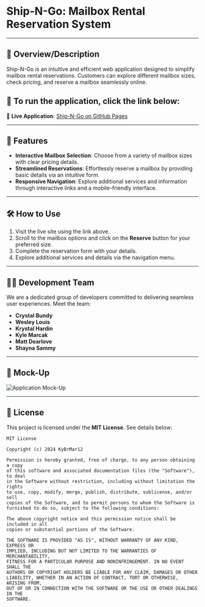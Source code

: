# **Ship-N-Go: Mailbox Rental Reservation System**

---

## 📜 **Overview/Description**
Ship-N-Go is an intuitive and efficient web application designed to simplify mailbox rental reservations. Customers can explore different mailbox sizes, check pricing, and reserve a mailbox seamlessly online.
##  🏃 **To run the application, click the link below:**
🔗 **Live Application**: [Ship-N-Go on GitHub Pages](https://kybrmar12.github.io/Team-Ship-N-Go/)

---

## 🚀 **Features**
- **Interactive Mailbox Selection**: Choose from a variety of mailbox sizes with clear pricing details.
- **Streamlined Reservations**: Effortlessly reserve a mailbox by providing basic details via an intuitive form.
- **Responsive Navigation**: Explore additional services and information through interactive links and a mobile-friendly interface.

---

## 🛠 **How to Use**
1. Visit the live site using the link above.
2. Scroll to the mailbox options and click on the **Reserve** button for your preferred size.
3. Complete the reservation form with your details.
4. Explore additional services and details via the navigation menu.

---

## 🧑‍💻 **Development Team**
We are a dedicated group of developers committed to delivering seamless user experiences. Meet the team:
- **Crystal Bundy**
- **Wesley Louis**
- **Krystal Hardin**
- **Kyle Marcak**
- **Matt Dearlove**
- **Shayna Sammy**

---

## 🎨 **Mock-Up**
![Application Mock-Up](https://github.com/user-attachments/assets/2131e4f7-8a2b-42eb-bd5a-027815fa479d)

---

## 📝 **License**
This project is licensed under the **MIT License**. See details below:

```plaintext
MIT License

Copyright (c) 2024 KyBrMar12

Permission is hereby granted, free of charge, to any person obtaining a copy
of this software and associated documentation files (the "Software"), to deal
in the Software without restriction, including without limitation the rights
to use, copy, modify, merge, publish, distribute, sublicense, and/or sell
copies of the Software, and to permit persons to whom the Software is
furnished to do so, subject to the following conditions:

The above copyright notice and this permission notice shall be included in all
copies or substantial portions of the Software.

THE SOFTWARE IS PROVIDED "AS IS", WITHOUT WARRANTY OF ANY KIND, EXPRESS OR
IMPLIED, INCLUDING BUT NOT LIMITED TO THE WARRANTIES OF MERCHANTABILITY,
FITNESS FOR A PARTICULAR PURPOSE AND NONINFRINGEMENT. IN NO EVENT SHALL THE
AUTHORS OR COPYRIGHT HOLDERS BE LIABLE FOR ANY CLAIM, DAMAGES OR OTHER
LIABILITY, WHETHER IN AN ACTION OF CONTRACT, TORT OR OTHERWISE, ARISING FROM,
OUT OF OR IN CONNECTION WITH THE SOFTWARE OR THE USE OR OTHER DEALINGS IN THE
SOFTWARE.
